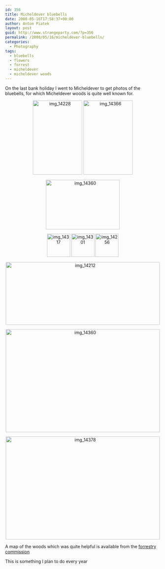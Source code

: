 ```yaml
---
id: 356
title: Micheldever bluebells
date: 2008-05-16T17:58:37+00:00
author: Anton Piatek
layout: post
guid: http://www.strangeparty.com/?p=356
permalink: /2008/05/16/micheldever-bluebells/
categories:
  - Photography
tags:
  - bluebells
  - flowers
  - forrest
  - micheldever
  - micheldever woods
---
```

<p style="text-align: left;">
  On the last bank holiday I went to Micheldever to get photos of the bluebells, for which Micheldever woods is quite well known for.
</p>

<p style="text-align: center;">
  <a class="tt-flickr tt-flickr-Small" href="http://www.flickr.com/photos/antonpiatek/2473677157/"><img src="http://farm4.static.flickr.com/3220/2473677157_efcc1bede4_m.jpg" border="0" alt="img_14228" width="160" height="240" /></a> <a class="tt-flickr tt-flickr-Small" href="http://www.flickr.com/photos/antonpiatek/2474514014/"><img src="http://farm3.static.flickr.com/2163/2474514014_3e122d746a_m.jpg" border="0" alt="img_14366" width="160" height="240" /></a>
</p>

<p style="text-align: center;">
  <a class="tt-flickr tt-flickr-Small" href="http://www.flickr.com/photos/antonpiatek/2474512556/"><img src="http://farm4.static.flickr.com/3003/2474512556_64340fa5c1_m.jpg" border="0" alt="img_14360" width="240" height="160" /></a>
</p>

<p style="text-align: center;">
  <a class="tt-flickr tt-flickr-Square" href="http://www.flickr.com/photos/antonpiatek/2473692911/"><img src="http://farm4.static.flickr.com/3070/2473692911_0b3bb1e711_s.jpg" border="0" alt="img_14317" width="75" height="75" /></a> <a class="tt-flickr tt-flickr-Square" href="http://www.flickr.com/photos/antonpiatek/2474509496/"><img src="http://farm3.static.flickr.com/2353/2474509496_b68da52e02_s.jpg" border="0" alt="img_14301" width="75" height="75" /></a> <a class="tt-flickr tt-flickr-Square" href="http://www.flickr.com/photos/antonpiatek/2474497628/"><img src="http://farm3.static.flickr.com/2028/2474497628_043504ccdd_s.jpg" border="0" alt="img_14256" width="75" height="75" /></a>
</p>

<p style="text-align: center;">
  <a class="tt-flickr tt-flickr-Medium" href="http://www.flickr.com/photos/antonpiatek/2473676901/"><img src="http://farm4.static.flickr.com/3190/2473676901_1e1c6b68c1.jpg" border="0" alt="img_14212" width="500" height="203" /></a>
</p>

<p style="text-align: center;">
  <a class="tt-flickr tt-flickr-Medium" href="http://www.flickr.com/photos/antonpiatek/2474512556/"><img src="http://farm4.static.flickr.com/3003/2474512556_64340fa5c1.jpg" border="0" alt="img_14360" width="500" height="333" /></a>
</p>

<p style="text-align: center;">
  <a class="tt-flickr tt-flickr-Medium" href="http://www.flickr.com/photos/antonpiatek/2473697313/"><img src="http://farm3.static.flickr.com/2040/2473697313_7a17567cfc.jpg" border="0" alt="img_14378" width="500" height="333" /></a>
</p>

<p style="text-align: left;">
  A map of the woods which was quite helpful is available from the <a href="http://www.forestry.gov.uk/pdf/see-micheldever-and-black-wood.pdf/$FILE/see-micheldever-and-black-wood.pdf">forrestry commission</a>
</p>

<p style="text-align: left;">
  This is something I plan to do every year
</p>